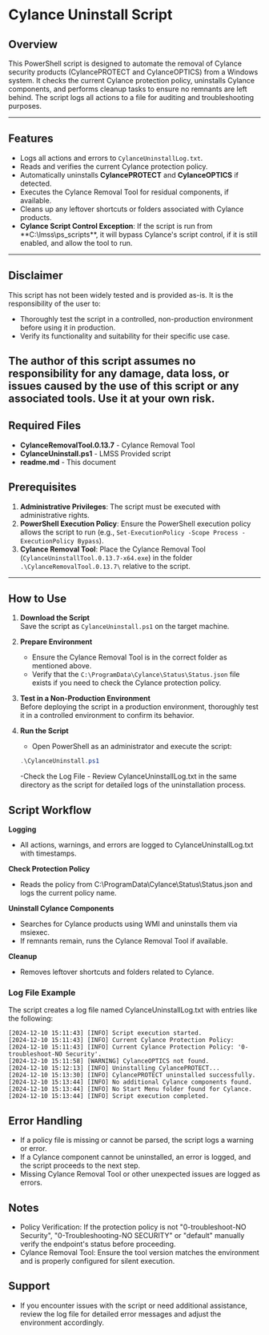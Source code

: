 # Cylance Uninstall Script

## Overview
This PowerShell script is designed to automate the removal of Cylance security products (CylancePROTECT and CylanceOPTICS) from a Windows system. It checks the current Cylance protection policy, uninstalls Cylance components, and performs cleanup tasks to ensure no remnants are left behind. The script logs all actions to a file for auditing and troubleshooting purposes.

---
## Features
- Logs all actions and errors to `CylanceUninstallLog.txt`.
- Reads and verifies the current Cylance protection policy.
- Automatically uninstalls **CylancePROTECT** and **CylanceOPTICS** if detected.
- Executes the Cylance Removal Tool for residual components, if available.
- Cleans up any leftover shortcuts or folders associated with Cylance products.
- **Cylance Script Control Exception**: If the script is run from **C:\lmss\ps_scripts\**, it will bypass Cylance's script control, if it is still enabled, and allow the tool to run.
---
## Disclaimer
This script has not been widely tested and is provided as-is. It is the responsibility of the user to:
- Thoroughly test the script in a controlled, non-production environment before using it in production.
- Verify its functionality and suitability for their specific use case.

The author of this script assumes no responsibility for any damage, data loss, or issues caused by the use of this script or any associated tools. Use it at your own risk.
---
## Required Files
- **CylanceRemovalTool.0.13.7** - Cylance Removal Tool
- **CylanceUninstall.ps1** - LMSS Provided script
- **readme.md** - This document

## Prerequisites
1. **Administrative Privileges**: The script must be executed with administrative rights.
2. **PowerShell Execution Policy**: Ensure the PowerShell execution policy allows the script to run (e.g., `Set-ExecutionPolicy -Scope Process -ExecutionPolicy Bypass`).
3. **Cylance Removal Tool**: Place the Cylance Removal Tool (`CylanceUninstallTool.0.13.7-x64.exe`) in the folder `.\CylanceRemovalTool.0.13.7\` relative to the script.
---
## How to Use
1. **Download the Script**  
   Save the script as `CylanceUninstall.ps1` on the target machine.

2. **Prepare Environment**  
   - Ensure the Cylance Removal Tool is in the correct folder as mentioned above.
   - Verify that the `C:\ProgramData\Cylance\Status\Status.json` file exists if you need to check the Cylance protection policy.

3. **Test in a Non-Production Environment**  
   Before deploying the script in a production environment, thoroughly test it in a controlled environment to confirm its behavior.

4. **Run the Script**  
   - Open PowerShell as an administrator and execute the script:
   ```powershell
   .\CylanceUninstall.ps1
   ```
   -Check the Log File
       - Review CylanceUninstallLog.txt in the same directory as the script for detailed logs of the uninstallation process.

## Script Workflow
**Logging**
- All actions, warnings, and errors are logged to CylanceUninstallLog.txt with timestamps.

**Check Protection Policy**
- Reads the policy from C:\ProgramData\Cylance\Status\Status.json and logs the current policy name.

**Uninstall Cylance Components**
- Searches for Cylance products using WMI and uninstalls them via msiexec.
- If remnants remain, runs the Cylance Removal Tool if available.

**Cleanup**
- Removes leftover shortcuts and folders related to Cylance.

### Log File Example

The script creates a log file named CylanceUninstallLog.txt with entries like the following:
```
[2024-12-10 15:11:43] [INFO] Script execution started.
[2024-12-10 15:11:43] [INFO] Current Cylance Protection Policy: 
[2024-12-10 15:11:43] [INFO] Current Cylance Protection Policy: '0-troubleshoot-NO Security'.
[2024-12-10 15:11:58] [WARNING] CylanceOPTICS not found.
[2024-12-10 15:12:13] [INFO] Uninstalling CylancePROTECT...
[2024-12-10 15:13:30] [INFO] CylancePROTECT uninstalled successfully.
[2024-12-10 15:13:44] [INFO] No additional Cylance components found.
[2024-12-10 15:13:44] [INFO] No Start Menu folder found for Cylance.
[2024-12-10 15:13:44] [INFO] Script execution completed.
```

## Error Handling
- If a policy file is missing or cannot be parsed, the script logs a warning or error.
- If a Cylance component cannot be uninstalled, an error is logged, and the script proceeds to the next step.
- Missing Cylance Removal Tool or other unexpected issues are logged as errors.

## Notes
- Policy Verification: If the protection policy is not "0-troubleshoot-NO Security", "0-Troubleshooting-NO SECURITY" or "default" manually verify the endpoint's status before proceeding.
- Cylance Removal Tool: Ensure the tool version matches the environment and is properly configured for silent execution.

## Support
- If you encounter issues with the script or need additional assistance, review the log file for detailed error messages and adjust the environment accordingly.